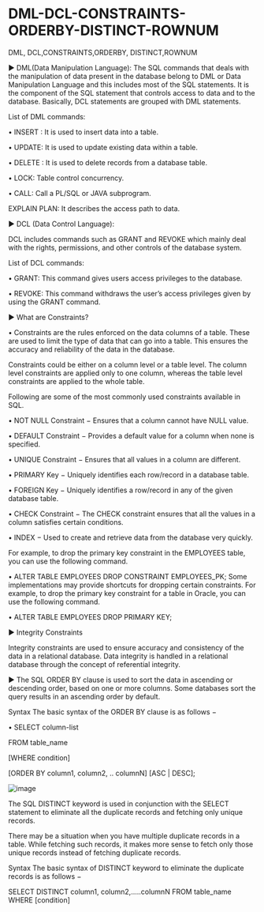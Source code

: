 # DML-DCL-CONSTRAINTS-ORDERBY-DISTINCT-ROWNUM

DML, DCL,CONSTRAINTS,ORDERBY, DISTINCT,ROWNUM

► DML(Data Manipulation Language): 
The SQL commands that deals with the manipulation of data present in the database belong to DML or Data Manipulation Language and this includes most of the SQL statements. It is the component of the SQL statement that controls access to data and to the database. Basically, DCL statements are grouped with DML statements.

List of DML commands: 

• INSERT : It is used to insert data into a table.

• UPDATE: It is used to update existing data within a table.

• DELETE : It is used to delete records from a database table.

• LOCK: Table control concurrency.

• CALL: Call a PL/SQL or JAVA subprogram.

EXPLAIN PLAN: It describes the access path to data.

► DCL (Data Control Language): 

DCL includes commands such as GRANT and REVOKE which mainly deal with the rights, permissions, and other controls of the database system. 

List of  DCL commands: 

• GRANT: This command gives users access privileges to the database.

• REVOKE: This command withdraws the user’s access privileges given by using the GRANT command.

► What are Constraints?

• Constraints are the rules enforced on the data columns of a table. These are used to limit the type of data that can go into a table. This ensures the accuracy and reliability of the data in the database.

Constraints could be either on a column level or a table level. The column level constraints are applied only to one column, whereas the table level constraints are applied to the whole table.

Following are some of the most commonly used constraints available in SQL. 


• NOT NULL Constraint − Ensures that a column cannot have NULL value.

• DEFAULT Constraint − Provides a default value for a column when none is specified.

• UNIQUE Constraint − Ensures that all values in a column are different.

• PRIMARY Key − Uniquely identifies each row/record in a database table.

• FOREIGN Key − Uniquely identifies a row/record in any of the given database table.

• CHECK Constraint − The CHECK constraint ensures that all the values in a column satisfies certain conditions.

• INDEX − Used to create and retrieve data from the database very quickly.

For example, to drop the primary key constraint in the EMPLOYEES table, you can use the following command.

• ALTER TABLE EMPLOYEES DROP CONSTRAINT EMPLOYEES_PK;
Some implementations may provide shortcuts for dropping certain constraints. For example, to drop the primary key constraint for a table in Oracle, you can use the following command.

• ALTER TABLE EMPLOYEES DROP PRIMARY KEY;

► Integrity Constraints

Integrity constraints are used to ensure accuracy and consistency of the data in a relational database. Data integrity is handled in a relational database through the concept of referential integrity.

► The SQL ORDER BY clause is used to sort the data in ascending or descending order, based on one or more columns. Some databases sort the query results in an ascending order by default.

Syntax
The basic syntax of the ORDER BY clause is as follows −

• SELECT column-list 

FROM table_name 

[WHERE condition] 

[ORDER BY column1, column2, .. columnN] [ASC | DESC];

![image](https://user-images.githubusercontent.com/91977965/137265486-c0fdc4a7-ea60-4402-bf1c-9b197b5403f0.png)

The SQL DISTINCT keyword is used in conjunction with the SELECT statement to eliminate all the duplicate records and fetching only unique records.

There may be a situation when you have multiple duplicate records in a table. While fetching such records, it makes more sense to fetch only those unique records instead of fetching duplicate records.

Syntax
The basic syntax of DISTINCT keyword to eliminate the duplicate records is as follows −

SELECT DISTINCT column1, column2,.....columnN 
FROM table_name
WHERE [condition]





